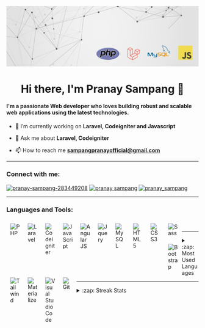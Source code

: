 ![Cover Image](cover.png)
<h1 align="center">Hi there, I'm Pranay Sampang 👋</h1>

<h4 3align="center">I'm a passionate Web developer who loves building robust and scalable web applications using the latest technologies.</h4>

- 🌱 I’m currently working on **Laravel, Codeigniter and Javascript**

- 💬 Ask me about **Laravel, Codeigniter**

- 📫 How to reach me **sampangpranayofficial@gmail.com**

---

<h3 align="left">Connect with me:</h3>
<p align="left">
  <a href="https://linkedin.com/in/pranay-sampang-283449208" target="blank"><img align="center" src="https://raw.githubusercontent.com/rahuldkjain/github-profile-readme-generator/master/src/images/icons/Social/linked-in-alt.svg" alt="pranay-sampang-283449208" height="30" width="40" /></a>
  <a href="https://fb.com/pranay sampang" target="blank"><img align="center" src="https://raw.githubusercontent.com/rahuldkjain/github-profile-readme-generator/master/src/images/icons/Social/facebook.svg" alt="pranay sampang" height="30" width="40" /></a>
  <a href="https://instagram.com/pranay_sampang" target="blank"><img align="center" src="https://raw.githubusercontent.com/rahuldkjain/github-profile-readme-generator/master/src/images/icons/Social/instagram.svg" alt="pranay_sampang" height="30" width="40" /></a>
</p>

---

<h3 align="left">Languages and Tools:</h3>
<a href="https://www.php.net" target="blank"><img align="left" alt="PHP" width="26px" src="https://cdn.jsdelivr.net/gh/devicons/devicon@latest/icons/php/php-original.svg" style="padding:10px;" /></a>
<a href="https://laravel.com/docs/10.x" target="blank"><img align="left" alt="Laravel" width="26px" src="https://cdn.jsdelivr.net/gh/devicons/devicon@latest/icons/laravel/laravel-original.svg" style="padding:10px;" /></a>
<a href="https://www.codeigniter.com/" target="blank"><img align="left" alt="Codeigniter" width="26px" src="https://cdn.jsdelivr.net/gh/devicons/devicon@latest/icons/codeigniter/codeigniter-plain.svg" style="padding:10px;" /></a>
<a href="https://developer.mozilla.org/en-US/docs/Web/JavaScript" target="blank"><img align="left" alt="JavaScript" width="26px" src="https://cdn.jsdelivr.net/gh/devicons/devicon/icons/javascript/javascript-original.svg" style="padding:10px;" /></a>
<a href="https://angularjs.org" target="blank"><img align="left" alt="Angular JS" width="26px" src="https://cdn.jsdelivr.net/gh/devicons/devicon@latest/icons/angularjs/angularjs-original.svg" style="padding:10px;" /></a>
<a href="https://jquery.com" target="blank"><img align="left" alt="Jquery" width="26px" src="https://cdn.jsdelivr.net/gh/devicons/devicon@latest/icons/jquery/jquery-original.svg" style="padding:10px;" /></a>
<a href="https://www.mysql.com" target="blank"><img align="left" alt="MySQL" width="26px" src="https://cdn.jsdelivr.net/gh/devicons/devicon/icons/mysql/mysql-original.svg" style="padding:10px;" /></a>
<a href="https://developer.mozilla.org/en-US/docs/Glossary/HTML5" target="blank"><img align="left" alt="HTML5" width="26px" src="https://cdn.jsdelivr.net/gh/devicons/devicon/icons/html5/html5-original.svg" style="padding:10px;" /></a>
<a href="https://developer.mozilla.org/en-US/docs/Web/CSS" target="blank"><img align="left" alt="CSS3" width="26px" src="https://cdn.jsdelivr.net/gh/devicons/devicon/icons/css3/css3-original.svg" style="padding:10px;" /></a>
<a href="https://sass-lang.com" target="blank"><img align="left" alt="Sass" width="26px" src="https://cdn.jsdelivr.net/gh/devicons/devicon/icons/sass/sass-original.svg" style="padding:10px;" /></a>
<a href="https://getbootstrap.com" target="blank"><img align="left" alt="Bootstrap" width="26px" src="https://cdn.jsdelivr.net/gh/devicons/devicon@latest/icons/bootstrap/bootstrap-original.svg" style="padding:10px;" /></a>
<a href="https://tailwindcss.com" target="blank"><img align="left" alt="Tailwind" width="26px" src="https://cdn.jsdelivr.net/gh/devicons/devicon@latest/icons/tailwindcss/tailwindcss-original.svg" style="padding:10px;" /></a>
<a href="https://materializecss.com" target="blank"><img align="left" alt="Materialize" width="26px" src="https://cdn.jsdelivr.net/gh/devicons/devicon@latest/icons/materializecss/materializecss-original.svg" style="padding:10px;" /></a>
<a href="https://code.visualstudio.com" target="blank"><img align="left" alt="Visual Studio Code" width="26px" src="https://cdn.jsdelivr.net/gh/devicons/devicon/icons/vscode/vscode-original.svg" style="padding:10px;" /></a>
<a href="https://git-scm.com" target="blank"><img align="left" alt="Git" width="26px" src="https://cdn.jsdelivr.net/gh/devicons/devicon/icons/git/git-original.svg" style="padding:10px;" /></a>
<br />

---

<details>
  <summary>:zap: Most Used Languages</summary>
  <p align="left">
    <img align="center" src="https://github-readme-stats.vercel.app/api/top-langs?username=pranay-sampang&show_icons=true&locale=en&layout=compact" alt="pranay-sampang" />
  </p>
</details>

---

<details>
  <summary>:zap: Streak Stats</summary>
  <p align="left">
    <img align="center" src="https://github-readme-streak-stats.herokuapp.com/?user=pranay-sampang&" alt="pranay-sampang" />
  </p>
</details>
